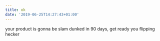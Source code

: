 ```yaml
---
title: ok
date: '2019-06-25T14:27:43+01:00'
---
```

your product is gonna be slam dunked in 90 days, get ready you flipping hecker
